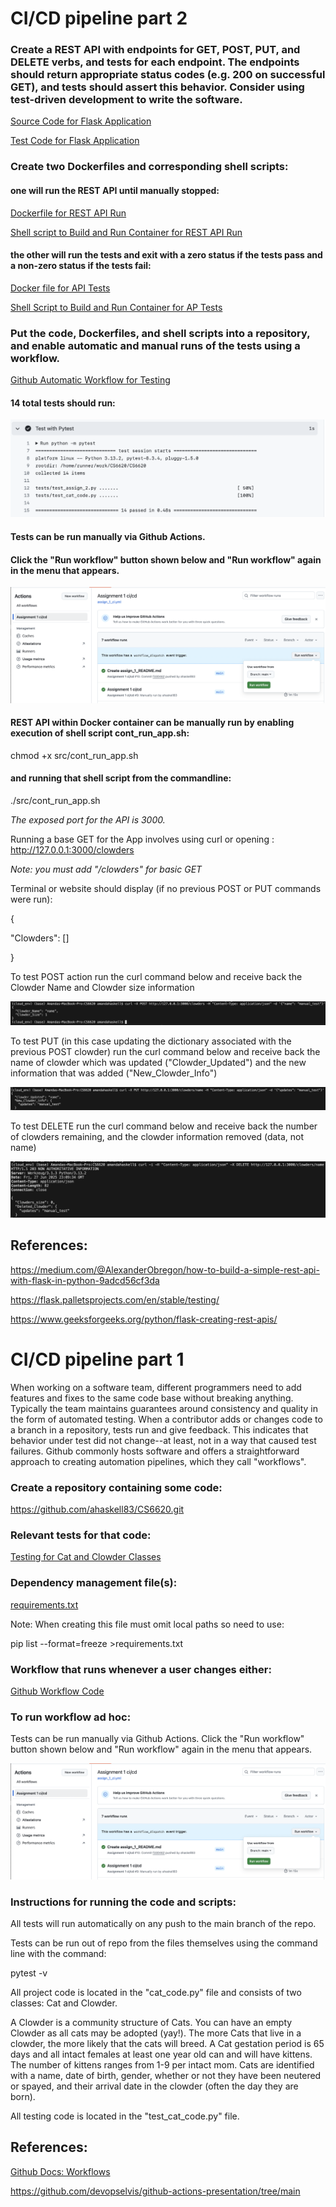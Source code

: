 
# CI/CD pipeline part 2

### Create a REST API with endpoints for GET, POST, PUT, and DELETE verbs, and tests for each endpoint. The endpoints should return appropriate status codes (e.g. 200 on successful GET), and tests should assert this behavior. Consider using test-driven development to write the software. 

[Source Code for Flask Application](src/cat_pkg/assign_2.py)

[Test Code for Flask Application](tests/test_assign_2.py)

### Create two Dockerfiles and corresponding shell scripts: 
#### one will run the REST API until manually stopped:

[Dockerfile for REST API Run](src/Dockerfile)

[Shell script to Build and Run Container for REST API Run](src/cont_run_app.sh)

#### the other will run the tests and exit with a zero status if the tests pass and a non-zero status if the tests fail:

[Docker file for API Tests](tests/Dockerfile)

[Shell Script to Build and Run Container for AP Tests](tests/cont_test_api.sh)

### Put the code, Dockerfiles, and shell scripts into a repository, and enable automatic and manual runs of the tests using a workflow. 

[Github Automatic Workflow for Testing](.github/workflows/assign_1_ci.yml)

#### 14 total tests should run:

![Successful Test Run Output](pics/image.png)

#### Tests can be run manually via Github Actions.

#### Click the "Run workflow" button shown below and "Run workflow" again in the menu that appears.

![Github Workflow Screenshot](pics/manual_workflow.png)

#### REST API within Docker container can be manually run by enabling execution of shell script cont_run_app.sh:

chmod +x src/cont_run_app.sh

#### and running that shell script from the commandline:

./src/cont_run_app.sh

*The exposed port for the API is 3000.*

Running a base GET for the App involves using curl or opening : http://127.0.0.1:3000/clowders

*Note: you must add "/clowders" for basic GET*

Terminal or website should display (if no previous POST or PUT commands were run):

{
  
"Clowders": []

}

To test POST action run the curl command below and receive back the Clowder Name and Clowder size information

![alt text](pics/image-1.png)

To test PUT (in this case updating the dictionary associated with the previous POST clowder) run the curl command below and receive back the name of clowder which was updated ("Clowder_Updated") and the new information that was added ("New_Clowder_Info")

![alt text](pics/image-2.png)

To test DELETE run the curl command below and receive back the number of clowders remaining, and the clowder information removed (data, not name)

![alt text](pics/image-3.png)

## References: 
https://medium.com/@AlexanderObregon/how-to-build-a-simple-rest-api-with-flask-in-python-9adcd56cf3da

https://flask.palletsprojects.com/en/stable/testing/

https://www.geeksforgeeks.org/python/flask-creating-rest-apis/




# CI/CD pipeline part 1

When working on a software team, different programmers need to add features and fixes to the same code base without breaking anything. Typically the team maintains guarantees around consistency and quality in the form of automated testing. When a contributor adds or changes code to a branch in a repository, tests run and give feedback. This indicates that behavior under test did not change--at least, not in a way that caused test failures. Github commonly hosts software and offers a straightforward approach to creating automation pipelines, which they call "workflows".

 

### Create a repository containing some code:
 https://github.com/ahaskell83/CS6620.git


### Relevant tests for that code:
[Testing for Cat and Clowder Classes](tests/test_cat_code.py)

### Dependency management file(s):

[requirements.txt](requirements.txt)
 
Note: When creating this file must omit local paths so need to use: 

pip list --format=freeze >requirements.txt

### Workflow that runs whenever a user changes either:
[Github Workflow Code](.github/workflows/assign_1_ci.yml)


### To run workflow ad hoc:

Tests can be run manually via Github Actions.
Click the "Run workflow" button shown below and "Run workflow" again in the menu that appears.

![Github Workflow Screenshot](pics/manual_workflow.png)


### Instructions for running the code and scripts:

All tests will run automatically on any push to the main branch of the repo.

Tests can be run out of repo from the files themselves using the command line with the command:

pytest -v

All project code is located in the "cat_code.py" file and consists of two classes: Cat and Clowder.

A Clowder is a community structure of Cats. You can have an empty Clowder as all cats may be adopted (yay!). The more Cats that live in a clowder, the more likely that the cats will breed. A Cat gestation period is 65 days and all intact females at least one year old can and will have kittens. The number of kittens ranges from 1-9 per intact mom. Cats are identified with a name, date of birth, gender, whether or not they have been neutered or spayed, and their arrival date in the clowder (often the day they are born).

All testing code is located in the "test_cat_code.py" file.


## References:

[Github Docs: Workflows](https://docs.github.com/en/actions/writing-workflows)

https://github.com/devopselvis/github-actions-presentation/tree/main
